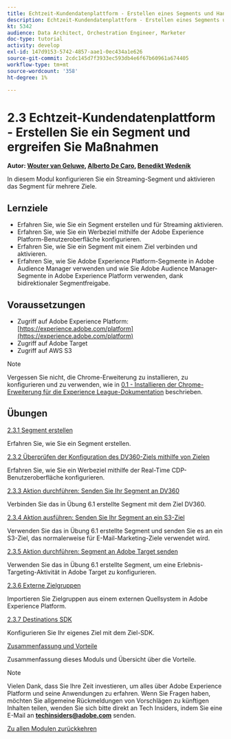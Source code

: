 ```yaml
---
title: Echtzeit-Kundendatenplattform - Erstellen eines Segments und Handeln
description: Echtzeit-Kundendatenplattform - Erstellen eines Segments und Handeln
kt: 5342
audience: Data Architect, Orchestration Engineer, Marketer
doc-type: tutorial
activity: develop
exl-id: 147d9153-5742-4857-aae1-0ec434a1e626
source-git-commit: 2cdc145d7f3933ec593db4e6f67b60961a674405
workflow-type: tm+mt
source-wordcount: '358'
ht-degree: 1%

---
```


# 2.3 Echtzeit-Kundendatenplattform - Erstellen Sie ein Segment und ergreifen Sie Maßnahmen

**Autor: [Wouter van Geluwe](https://www.linkedin.com/in/woutervangeluwe/), [Alberto De Caro](https://www.linkedin.com/in/albertodecaro/), [Benedikt Wedenik](https://www.linkedin.com/in/benedikt-wedenik/)**

In diesem Modul konfigurieren Sie ein Streaming-Segment und aktivieren das Segment für mehrere Ziele.

## Lernziele

- Erfahren Sie, wie Sie ein Segment erstellen und für Streaming aktivieren.
- Erfahren Sie, wie Sie ein Werbeziel mithilfe der Adobe Experience Platform-Benutzeroberfläche konfigurieren.
- Erfahren Sie, wie Sie ein Segment mit einem Ziel verbinden und aktivieren.
- Erfahren Sie, wie Sie Adobe Experience Platform-Segmente in Adobe Audience Manager verwenden und wie Sie Adobe Audience Manager-Segmente in Adobe Experience Platform verwenden, dank bidirektionaler Segmentfreigabe.

## Voraussetzungen

- Zugriff auf Adobe Experience Platform: [https://experience.adobe.com/platform](https://experience.adobe.com/platform)
- Zugriff auf Adobe Target
- Zugriff auf AWS S3

>[!NOTE]
>
>Vergessen Sie nicht, die Chrome-Erweiterung zu installieren, zu konfigurieren und zu verwenden, wie in [0.1 - Installieren der Chrome-Erweiterung für die Experience League-Dokumentation](../../gettingstarted/gettingstarted/ex1.md) beschrieben.

## Übungen

[2.3.1 Segment erstellen](./ex1.md)

Erfahren Sie, wie Sie ein Segment erstellen.

[2.3.2 Überprüfen der Konfiguration des DV360-Ziels mithilfe von Zielen](./ex2.md)

Erfahren Sie, wie Sie ein Werbeziel mithilfe der Real-Time CDP-Benutzeroberfläche konfigurieren.

[2.3.3 Aktion durchführen: Senden Sie Ihr Segment an DV360](./ex3.md)

Verbinden Sie das in Übung 6.1 erstellte Segment mit dem Ziel DV360.

[2.3.4 Aktion ausführen: Senden Sie Ihr Segment an ein S3-Ziel](./ex4.md)

Verwenden Sie das in Übung 6.1 erstellte Segment und senden Sie es an ein S3-Ziel, das normalerweise für E-Mail-Marketing-Ziele verwendet wird.

[2.3.5 Aktion durchführen: Segment an Adobe Target senden](./ex5.md)

Verwenden Sie das in Übung 6.1 erstellte Segment, um eine Erlebnis-Targeting-Aktivität in Adobe Target zu konfigurieren.

[2.3.6 Externe Zielgruppen](./ex6.md)

Importieren Sie Zielgruppen aus einem externen Quellsystem in Adobe Experience Platform.

[2.3.7 Destinations SDK](./ex7.md)

Konfigurieren Sie Ihr eigenes Ziel mit dem Ziel-SDK.

[Zusammenfassung und Vorteile](./summary.md)

Zusammenfassung dieses Moduls und Übersicht über die Vorteile.

>[!NOTE]
>
>Vielen Dank, dass Sie Ihre Zeit investieren, um alles über Adobe Experience Platform und seine Anwendungen zu erfahren. Wenn Sie Fragen haben, möchten Sie allgemeine Rückmeldungen von Vorschlägen zu künftigen Inhalten teilen, wenden Sie sich bitte direkt an Tech Insiders, indem Sie eine E-Mail an **techinsiders@adobe.com** senden.

[Zu allen Modulen zurückkehren](../../../overview.md)

